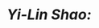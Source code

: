 # ***Yi-Lin Shao:***

<!-- ### Hello, my friend! 🍻 -->
<!-- ### 有朋自远方来，不亦乐乎 🤜🤛 -->

<!-- --- -->

<!-- ### About Me -->

<!-- Currently, I am a member of the Key Laboratory of Intelligent Perception and Image Understanding of Ministry of Education at Xidian University under the supervision of [Prof. Licheng Jiao](https://web.xidian.edu.cn/lchjiao/indexen.html). My research interest includes **computer vision, explainable AI, and optimal scheduling**.
<!-- You can find more about me 👉[here](https://yilinshao.github.io). -->

<!-- --- -->

<!-- ### Github Stats -->

<!-- [![Anurag's GitHub stats](https://github-readme-stats.vercel.app/api?username=yilinshao&count_private=true&theme=cobalt&include_all_commits=true&hide_title=True)](https://github.com/anuraghazra/github-readme-stats) -->

<!-- --- -->

<!-- ### Computer Skills -->

<!-- [![Top Langs](https://github-readme-stats.vercel.app/api/top-langs/?username=yilinshao&include_all_commits=true&layout=compact)](https://github.com/anuraghazra/github-readme-stats) -->

<!-- <img src="http://img.shields.io/badge/-Python-3776AB?style=flat&logo=python&logoColor=FFFFFF"> <img src="http://img.shields.io/badge/-Pytorch-EE4C2C?style=flat&logo=pytorch&logoColor=FFFFFF"> <img src="http://img.shields.io/badge/-Ubuntu-E95420?style=flat&logo=ubuntu&logoColor=FFFFFF"> <img src="http://img.shields.io/badge/-Github-000000?style=flat&logo=github&logoColor=FFFFFF"> <img src="http://img.shields.io/badge/-Docker-2496ED?style=flat&logo=docker&logoColor=FFFFFF"> <img src="http://img.shields.io/badge/-LaTeX-008080?style=flat&logo=latex&logoColor=FFFFFF">  -->

<!-- --- -->





<!--
**yilinshao/yilinshao** is a ✨ _special_ ✨ repository because its `README.md` (this file) appears on your GitHub profile.

Here are some ideas to get you started:

- 🔭 I’m currently working on ...
- 🌱 I’m currently learning ...
- 👯 I’m looking to collaborate on ...
- 🤔 I’m looking for help with ...
- 💬 Ask me about ...
- 📫 How to reach me: ...
- 😄 Pronouns: ...
- ⚡ Fun fact: ...
-->
